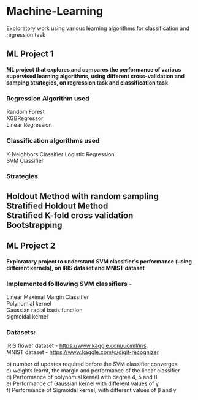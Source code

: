 # Machine-Learning
Exploratory work using various learning algorithms for classification and regression task

## ML Project 1
#### ML project that explores and compares the performance of various supervised learning algorithms, using different cross-validation and samping strategies, on regression task and classification task

### Regression Algorithm used
Random Forest<br/>
XGBRegressor<br/>
Linear Regression<br/>

### Classification algorithms used

K-Neighbors Classifier
Logistic Regression<br/>
SVM Classifier<br/>

### Strategies

Holdout Method with random sampling <br/>
Stratified Holdout Method<br/>
Stratified K-fold cross validation<br/>
Bootstrapping<br/>
-------------------------------------------------------------
## ML Project 2
#### Exploratory project to understand SVM classifier's performance (using different kernels), on IRIS dataset and MNIST dataset

### Implemented folllowing SVM classifiers - 
Linear Maximal Margin Classifier <br />
Polynomial kernel <br />
Gaussian radial basis function <br />
sigmoidal kernel <br />

### Datasets: 
IRIS flower dataset - https://www.kaggle.com/uciml/iris. <br />
MNIST dataset - https://www.kaggle.com/c/digit-recognizer <br />

b) number of updates required before the SVM classifier converges <br />
c) weights learnt, the margin and performance of the linear classifier <br />
d) Performance of polynomial kernel with degree 4, 5 and 8 <br />
e) Performance of Gaussian kernel with different values of γ <br />
f) Performance of Sigmoidal kernel, with different values of β and γ <br />
